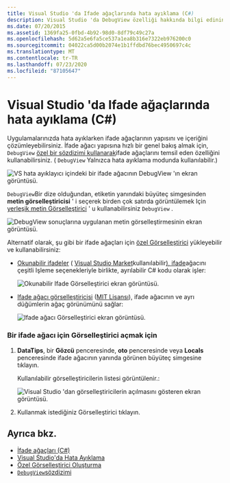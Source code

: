 ```yaml
---
title: Visual Studio 'da Ifade ağaçlarında hata ayıklama (C#)
description: Visual Studio 'da DebugView özelliği hakkında bilgi edinin. İfade ağaçlarının yapısını ve içeriğini çözümlemek için bu özelliği nasıl kullanacağınızı öğrenin.
ms.date: 07/20/2015
ms.assetid: 1369fa25-0fbd-4b92-98d0-8df79c49c27a
ms.openlocfilehash: 5d62a5e6fa5ce537a1ea8b316e7322eb976200c0
ms.sourcegitcommit: 04022ca5d00b2074e1b1ffdbd76bec4950697c4c
ms.translationtype: MT
ms.contentlocale: tr-TR
ms.lasthandoff: 07/23/2020
ms.locfileid: "87105647"
---
```

# <a name="debugging-expression-trees-in-visual-studio-c"></a>Visual Studio 'da Ifade ağaçlarında hata ayıklama (C#)
Uygulamalarınızda hata ayıklarken ifade ağaçlarının yapısını ve içeriğini çözümleyebilirsiniz. İfade ağacı yapısına hızlı bir genel bakış almak için, `DebugView` [özel bir sözdizimi kullanarak](debugview-syntax.md)ifade ağaçlarını temsil eden özelliğini kullanabilirsiniz. ( `DebugView` Yalnızca hata ayıklama modunda kullanılabilir.)  

![VS hata ayıklayıcı içindeki bir ifade ağacının DebugView 'ın ekran görüntüsü.](media/debugging-expression-trees-in-visual-studio/debugview-expression-tree.png)

`DebugView`Bir dize olduğundan, etiketin yanındaki büyüteç simgesinden **metin görselleştiricisi** ' i seçerek birden çok satırda görüntülemek Için [yerleşik metin Görselleştirici](https://docs.microsoft.com/visualstudio/debugger/view-strings-visualizer#open-a-string-visualizer) ' u kullanabilirsiniz `DebugView` .

 ![DebugView sonuçlarına uygulanan metin görselleştirmesinin ekran görüntüsü.](media/debugging-expression-trees-in-visual-studio/string-visualizer-debugview.png)

Alternatif olarak, şu gibi bir ifade ağaçları için [özel Görselleştirici](https://docs.microsoft.com/visualstudio/debugger/create-custom-visualizers-of-data) yükleyebilir ve kullanabilirsiniz:

- [Okunabilir ifadeler](https://github.com/agileobjects/ReadableExpressions) ( [Visual Studio Market](https://marketplace.visualstudio.com/items?itemName=vs-publisher-1232914.ReadableExpressionsVisualizers)kullanılabilir[), ifade](https://github.com/agileobjects/ReadableExpressions/blob/master/LICENSE.md)ağacını çeşitli Işleme seçenekleriyle birlikte, ayrılabilir C# kodu olarak işler:

  ![Okunabilir Ifade Görselleştirici ekran görüntüsü.](media/debugging-expression-trees-in-visual-studio/readable-expressions-visualizer.png)

- [Ifade ağacı görselleştiricisi](https://github.com/zspitz/ExpressionTreeVisualizer/blob/master/README.md) ([MIT Lisansı](https://github.com/zspitz/ExpressionTreeVisualizer/blob/master/LICENSE)), ifade ağacının ve ayrı düğümlerin ağaç görünümünü sağlar:

  ![Ifade ağacı Görselleştirici ekran görüntüsü.](media/debugging-expression-trees-in-visual-studio/expression-tree-visualizer.png)

### <a name="to-open-a-visualizer-for-an-expression-tree"></a>Bir ifade ağacı için Görselleştirici açmak için  
  
1. **DataTips**, bir **Gözcü** penceresinde, **oto** penceresinde veya **Locals** penceresinde ifade ağacının yanında görünen büyüteç simgesine tıklayın.  

    Kullanılabilir görselleştiricilerin listesi görüntülenir.:

    ![Visual Studio 'dan görselleştiricilerin açılmasını gösteren ekran görüntüsü.](media/debugging-expression-trees-in-visual-studio/expression-tree-visualizers.png)

2. Kullanmak istediğiniz Görselleştirici tıklayın.  
  
## <a name="see-also"></a>Ayrıca bkz.

- [İfade ağaçları (C#)](./index.md)
- [Visual Studio'da Hata Ayıklama](/visualstudio/debugger/debugger-feature-tour)
- [Özel Görselleştirici Oluşturma](/visualstudio/debugger/create-custom-visualizers-of-data)
- [`DebugView`sözdizimi](debugview-syntax.md)
